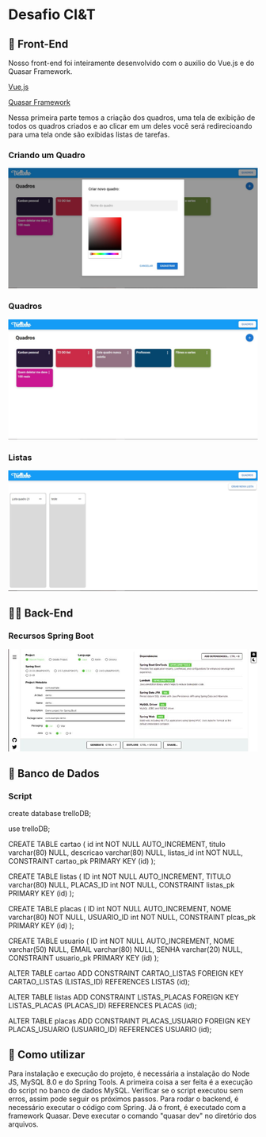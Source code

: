 # Desafio CI&T

## :star2: Front-End
Nosso front-end foi inteiramente desenvolvido com o auxilio do Vue.js e do Quasar Framework.

[Vue,js](https://vuejs.org/)

[Quasar Framework](https://quasar.dev/)

Nessa primeira parte temos a criação dos quadros, uma tela de exibição de todos os quadros criados e ao clicar em um deles você será redirecioando para uma tela onde são exibidas listas de tarefas.

### Criando um Quadro
![alt text](https://github.com/BeOneSix/To-doList/blob/master/imagens/cria%C3%A7%C3%A3o%20de%20quadro.jfif)

### Quadros
![alt text](https://github.com/BeOneSix/To-doList/blob/master/imagens/Quadros.jfif)

### Listas
![alt text](https://github.com/BeOneSix/To-doList/blob/master/imagens/listas.jfif)

## :man_technologist: Back-End

### Recursos Spring Boot
![alt text](https://github.com/BeOneSix/To-doList/blob/master/imagens/Spring%20Boot.png)

## :page_with_curl: Banco de Dados

### Script

create database trelloDB;
 
use trelloDB;
 
CREATE TABLE cartao (
    id int NOT NULL AUTO_INCREMENT,
    titulo varchar(80) NULL,
    descricao varchar(80) NULL,
    listas_id int NOT NULL,
    CONSTRAINT cartao_pk PRIMARY KEY (id)
);
 

CREATE TABLE listas (
    ID int NOT NULL AUTO_INCREMENT,
    TITULO varchar(80) NULL,
    PLACAS_ID int NOT NULL,
    CONSTRAINT listas_pk PRIMARY KEY (id)
);
 
 
CREATE TABLE placas (
    ID int NOT NULL AUTO_INCREMENT,
    NOME varchar(80) NOT NULL,
    USUARIO_ID int NOT NULL,
    CONSTRAINT plcas_pk PRIMARY KEY (id)
);
 
 
 
CREATE TABLE usuario (
    ID int NOT NULL AUTO_INCREMENT,
    NOME varchar(50) NULL,
    EMAIL varchar(80) NULL,
    SENHA varchar(20) NULL,
    CONSTRAINT usuario_pk PRIMARY KEY (id)
);
 

ALTER TABLE cartao ADD CONSTRAINT CARTAO_LISTAS FOREIGN KEY CARTAO_LISTAS (LISTAS_ID)
    REFERENCES LISTAS (id);
 
 
ALTER TABLE listas ADD CONSTRAINT LISTAS_PLACAS FOREIGN KEY LISTAS_PLACAS (PLACAS_ID)
    REFERENCES PLACAS (id);
 

ALTER TABLE placas ADD CONSTRAINT PLACAS_USUARIO FOREIGN KEY PLACAS_USUARIO (USUARIO_ID)
    REFERENCES USUARIO (id);


## :rocket: Como utilizar

Para instalação e execução do projeto, é necessária a instalação do Node JS, MySQL 8.0 e do Spring Tools. 
A primeira coisa a ser feita é a execução do script no banco de dados MySQL. Verificar se o script executou sem erros, assim pode seguir os próximos passos.
Para rodar o backend, é necessário executar o código com Spring.
Já o front, é executado com a framework Quasar. Deve executar o comando "quasar dev" no diretório dos arquivos.
